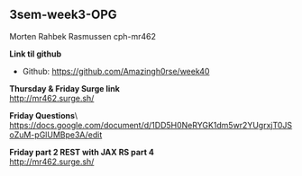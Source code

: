 ## 3sem-week3-OPG

Morten Rahbek Rasmussen
cph-mr462

**Link til github**

- Github: https://github.com/Amazingh0rse/week40

**Thursday & Friday Surge link**\
http://mr462.surge.sh/

**Friday Questions**\ 
https://docs.google.com/document/d/1DD5H0NeRYGK1dm5wr2YUgrxjT0JSoZuM-pGlUMBpe3A/edit


**Friday part 2  REST with JAX RS part 4**\
http://mr462.surge.sh/
